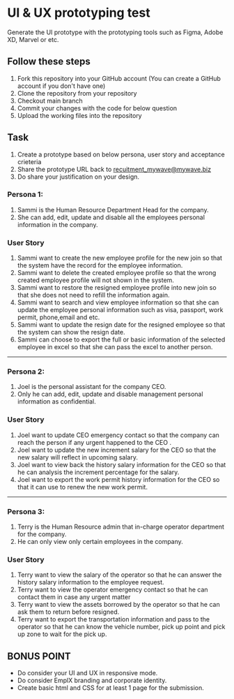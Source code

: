 # UI & UX prototyping test

Generate the UI prototype with the prototyping tools such as Figma, Adobe XD, Marvel or etc.

## Follow these steps
1. Fork this repository into your GitHub account (You can create a GitHub account if you don't have one)
2. Clone the repository from your repository
3. Checkout main branch
4. Commit your changes with the code for below question
5. Upload the working files into the repository

## Task
1. Create a prototype based on below persona, user story and acceptance crieteria
2. Share the prototype URL back to recuitment_mywave@mywave.biz
3. Do share your justification on your design.   

### Persona 1: 
1. Sammi is the Human Resource Department Head for the company. 
2. She can add, edit, update and disable all the employees personal information in the company.

### User Story 
1. Sammi want to create the new employee profile for the new join so that the system have the record for the employee information.
2. Sammi want to delete the created employee profile so that the wrong created employee profile will not shown in the system.
3. Sammi want to restore the resigned employee profile into new join so that she does not need to refill the information again.
4. Sammi want to search and view employee information so that she can update the employee personal information such as visa, passport, work permit, phone,email and etc.
5. Sammi want to update the resign date for the resigned employee so that the system can show the resign date.
6. Sammi can choose to export the full or basic information of the selected employee in excel so that she can pass the excel to another person.
---

###  Persona 2:
 1. Joel is the personal assistant for the company CEO.
 2. Only he can add, edit, update and disable management personal information as confidential. 

### User Story 
1. Joel want to update CEO emergency contact so that the company can reach the person if any urgent happened to the CEO .  
2. Joel want to update the new increment salary for the CEO so that the new salary will reflect in upcoming salary.
3. Joel want to view back the history salary information for the CEO so that he can analysis the increment percentage for the salary.
4. Joel want to export the work permit history information for the CEO so that it can use to renew the new work permit.


---

### Persona 3: 
1. Terry is the Human Resource admin that in-charge operator department for the company.
2. He can only view only certain employees in the company.


### User Story 
1. Terry want to view the salary of the operator so that he can answer the history salary information to the employee request. 
2. Terry want to view the operator emergency contact so that he can contact them in case any urgent matter
3. Terry want to view the assets borrowed by the operator so that he can ask them to return before resigned.
4. Terry want to export the transportation information and pass to the operator so that he can know the vehicle number, pick up point and pick up zone to wait for the pick up.

<!-- ### Persona 4: 
1. Terry is the Human Resource admin for the company.
2. He can only view the salary information for the employee. 

### Persona 5: 
1. Sean is the supervisor for the company.
2. He can only view only his subordinates personal information  in the company.

### Persona 6: 
1. Henry is the employee for the company.
2. He can only view only his own personal information. -->

## BONUS POINT
- Do consider your UI and UX in responsive mode.
- Do consider EmplX branding and corporate identity. 
- Create basic html and CSS for at least 1 page for the submission.
